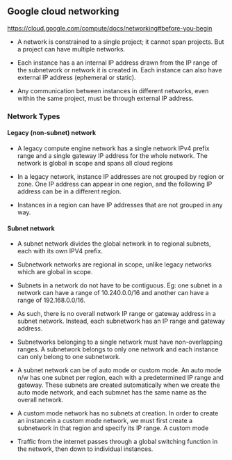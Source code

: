 ## Google cloud networking
https://cloud.google.com/compute/docs/networking#before-you-begin

* A network is constrained to a single project; it cannot span projects.
  But a project can have multiple networks.

* Each instance has a an internal IP address drawn from the IP range of
  the subnetwork or network it is created in. Each instance can also
  have external IP address (ephemeral or static).

* Any communication between instances in different networks, even within
  the same project, must be through external IP address.

### Network Types

#### Legacy (non-subnet) network
* A legacy compute engine network has a single network IPv4 prefix range
  and a single gateway IP address for the whole network. The network is
  global in scope and spans all cloud regions

* In a legacy network, instance IP addresses are not grouped by region
  or zone. One IP address can appear in one region, and the following IP
  address can be in a different region.

* Instances in a region can have IP addresses that are not grouped in
  any way.

#### Subnet network
* A subnet network divides the global network in to regional subnets, each
with its own IPV4 prefix.

* Subnetwork networks are regional in scope, unlike legacy networks
  which are global in scope.

* Subnets in a network do not have to be contiguous.
Eg: one subnet in a network can have a range of 10.240.0.0/16 and
another can have a range of 192.168.0.0/16.

* As such, there is no overall network IP range or gateway address in a
  subnet network. Instead, each subnetwork has an IP range and gateway
  address.

* Subnetworks belonging to a single network must have non-overlapping
  ranges. A subnetwork belongs to only one network and each instance can
  only belong to one subnetwork.

* A subnet network can be of auto mode or custom mode. An auto mode n/w
  has one subnet per region, each with a predetermined IP range and
  gateway. These subnets are created automatically when we create the
  auto mode network, and each submnet has the same name as the overall
  network.

* A custom mode network has no subnets at creation. In order to create
  an instancein a custom mode network, we must first create a subnetwork
  in that region and specify its IP range. A custom mode 

* Traffic from the internet passes through a global switching function
  in the network, then down to individual instances.
